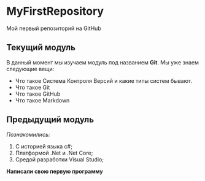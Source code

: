 # MyFirstRepository
Мой первый репозиторий на GitHub
## Текущий модуль
В данный момент мы изучаем модуль под названием **Git**.
Мы уже знаем следующие вещи:
* Что такое Система Контроля Версий и какие типы систем бывают.
* Что такое Git
* Что такое GitHub
* Что такое Markdown
## Предыдущий модуль
*Познакомились:*
1. С историей языка c#;
2. Платформой .Net и .Net Core;
3. Средой разработки Visual Studio;

**Написали свою первую программу**
